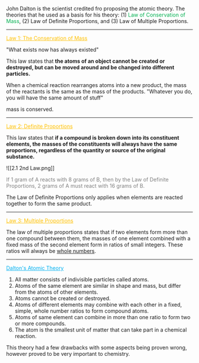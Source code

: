 John Dalton is the scientist credited fro proposing the atomic theory. The theories that he used as a basis for his theory: (1)<span style="color:#00b050"> Law of Conservation of Mass</span>, (2) Law of Definite Proportions, and (3) Law of Multiple Proportions.

---

<span style="color:#ffc000"><u>Law 1: The Conservation of Mass</u></span>

"What exists now has always existed"

This law states that **the atoms of an object cannot be created or destroyed, but can be moved around and be changed into different particles.**

When a chemical reaction rearranges atoms into a new product, the mass of the reactants is the same as the mass of the products. "Whatever you do, you will have the same amount of stuff"

mass is conserved.

---

<span style="color:#ffc000"><u>Law 2: Definite Proportions</u></span>

This law states that **if a compound is broken down into its constituent elements, the masses of the constituents will always have the same proportions, regardless of the quantity or source of the original substance.**

![[2.1 2nd Law.png]]

<span style="color:#808080">If 1 gram of A reacts with 8 grams of B, then by the Law of Definite Proportions, 2 grams of A must react with 16 grams of B.</span>

The Law of Definite Proportions only applies when elements are reacted together to form the same product.

---

<span style="color:#ffc000"><u>Law 3: Multiple Proportions</u></span>

The law of multiple proportions states that if two elements form more than one compound between them, the masses of one element combined with a fixed mass of the second element form in ratios of small integers. These ratios will always be <u>whole numbers</u>.

---

<span style="color:#00b0f0"><u>Dalton's Atomic Theory</u>
</span>

1. All matter consists of indivisible particles called atoms.
2. Atoms of the same element are similar in shape and mass, but differ from the atoms of other elements.
3. Atoms cannot be created or destroyed.
4. Atoms of different elements may combine with each other in a fixed, simple, whole number ratios to form compound atoms.
5. Atoms of same element can combine in more than one ratio to form two or more compounds.
6. The atom is the smallest unit of matter that can take part in a chemical reaction.

This theory had a few drawbacks with some aspects being proven wrong, however proved to be very important to chemistry.

